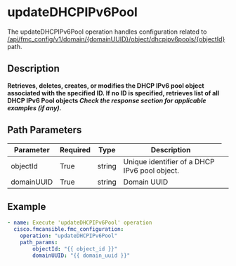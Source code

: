 # updateDHCPIPv6Pool

The updateDHCPIPv6Pool operation handles configuration related to [/api/fmc_config/v1/domain/{domainUUID}/object/dhcpipv6pools/{objectId}](/paths//api/fmc_config/v1/domain/{domain_uuid}/object/dhcpipv6pools/{object_id}.md) path.&nbsp;
## Description
**Retrieves, deletes, creates, or modifies the DHCP IPv6 pool object associated with the specified ID. If no ID is specified, retrieves list of all DHCP IPv6 Pool objects _Check the response section for applicable examples (if any)._**

## Path Parameters
| Parameter | Required | Type | Description |
| --------- | -------- | ---- | ----------- |
| objectId | True | string <td colspan=3> Unique identifier of a DHCP IPv6 pool object. |
| domainUUID | True | string <td colspan=3> Domain UUID |

## Example
```yaml
- name: Execute 'updateDHCPIPv6Pool' operation
  cisco.fmcansible.fmc_configuration:
    operation: "updateDHCPIPv6Pool"
    path_params:
        objectId: "{{ object_id }}"
        domainUUID: "{{ domain_uuid }}"

```